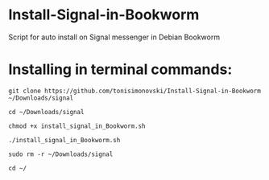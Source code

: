 # Install-Signal-in-Bookworm
Script for auto install on Signal messenger in Debian Bookworm

# Installing in terminal commands:

    git clone https://github.com/tonisimonovski/Install-Signal-in-Bookworm ~/Downloads/signal

    cd ~/Downloads/signal

    chmod +x install_signal_in_Bookworm.sh

    ./install_signal_in_Bookworm.sh

    sudo rm -r ~/Downloads/signal

    cd ~/
